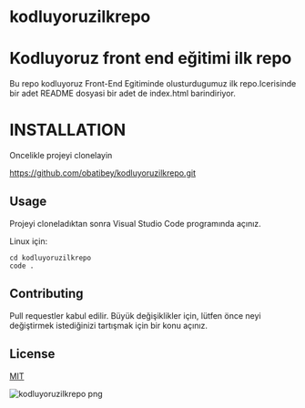 # kodluyoruzilkrepo
# Kodluyoruz front end eğitimi ilk repo

Bu repo kodluyoruz Front-End Egitiminde olusturdugumuz ilk repo.Icerisinde bir adet README dosyasi bir adet de index.html barindiriyor.

# INSTALLATION

Oncelikle projeyi clonelayin

https://github.com/obatibey/kodluyoruzilkrepo.git

## Usage

Projeyi cloneladıktan sonra Visual Studio Code programında açınız.

Linux için:
```linux
cd kodluyoruzilkrepo
code .
```
## Contributing
Pull requestler kabul edilir. Büyük değişiklikler için, lütfen önce neyi değiştirmek istediğinizi tartışmak için bir konu açınız.


## License
[MIT](https://choosealicense.com/licenses/mit/)

![kodluyoruzilkrepo png](https://user-images.githubusercontent.com/120212026/207105986-bd4e469f-baeb-44a3-8b34-0f07e30719b5.jpg)









